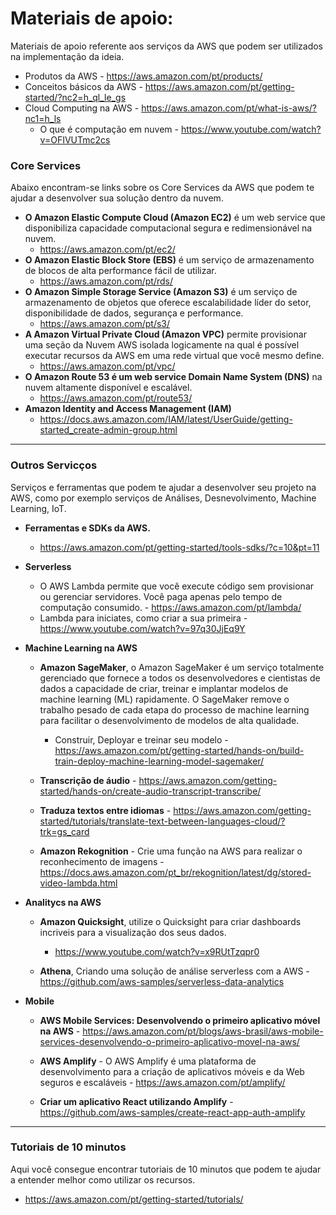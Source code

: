 # Materiais de apoio:

Materiais de apoio referente aos serviços da AWS que podem ser utilizados na implementação da ideia.

- Produtos da AWS - https://aws.amazon.com/pt/products/
- Conceitos básicos da AWS - https://aws.amazon.com/pt/getting-started/?nc2=h_ql_le_gs
- Cloud Computing na AWS - https://aws.amazon.com/pt/what-is-aws/?nc1=h_ls
    - O que é computação em nuvem - https://www.youtube.com/watch?v=OFIVUTmc2cs 
 
 ### Core Services

Abaixo encontram-se links sobre os Core Services da AWS que podem te ajudar a desenvolver sua solução dentro da nuvem.

- **O Amazon Elastic Compute Cloud (Amazon EC2)** é um web service que disponibiliza capacidade computacional segura e redimensionável na nuvem.
    - https://aws.amazon.com/pt/ec2/
- **O Amazon Elastic Block Store (EBS)** é um serviço de armazenamento de blocos de alta performance fácil de utilizar.
    - https://aws.amazon.com/pt/rds/
- **O Amazon Simple Storage Service (Amazon S3)** é um serviço de armazenamento de objetos que oferece escalabilidade líder do setor, disponibilidade de dados, segurança e performance.
    - https://aws.amazon.com/pt/s3/
- **A Amazon Virtual Private Cloud (Amazon VPC)** permite provisionar uma seção da Nuvem AWS isolada logicamente na qual é possível executar recursos da AWS em uma rede virtual que você mesmo define.
    - https://aws.amazon.com/pt/vpc/
- **O Amazon Route 53 é um web service Domain Name System (DNS)** na nuvem altamente disponível e escalável.
    - https://aws.amazon.com/pt/route53/
- **Amazon Identity and Access Management (IAM)**
    - https://docs.aws.amazon.com/IAM/latest/UserGuide/getting-started_create-admin-group.html

---

### Outros Servicços

Serviços e ferramentas que podem te ajudar a desenvolver seu projeto na AWS, como por exemplo serviços de Análises, Desnevolvimento, Machine Learning, IoT.

- **Ferramentas e SDKs da AWS.**
    - https://aws.amazon.com/pt/getting-started/tools-sdks/?c=10&pt=11

- **Serverless**
    - O AWS Lambda permite que você execute código sem provisionar ou gerenciar servidores. Você paga apenas pelo tempo de computação consumido. - https://aws.amazon.com/pt/lambda/
    - Lambda para iniciates, como criar a sua primeira - https://www.youtube.com/watch?v=97q30JjEq9Y

- **Machine Learning na AWS**
    - **Amazon SageMaker**, o Amazon SageMaker é um serviço totalmente gerenciado que fornece a todos os desenvolvedores e cientistas de dados a capacidade de criar, treinar e implantar modelos de machine learning (ML) rapidamente. O SageMaker remove o trabalho pesado de cada etapa do processo de machine learning para facilitar o desenvolvimento de modelos de alta qualidade.
        - Construir, Deployar e treinar seu modelo - https://aws.amazon.com/pt/getting-started/hands-on/build-train-deploy-machine-learning-model-sagemaker/

    - **Transcrição de áudio** - https://aws.amazon.com/getting-started/hands-on/create-audio-transcript-transcribe/

    - **Traduza textos entre idiomas** - https://aws.amazon.com/getting-started/tutorials/translate-text-between-languages-cloud/?trk=gs_card

    - **Amazon Rekognition** - Crie uma função na AWS para realizar o reconhecimento de imagens - https://docs.aws.amazon.com/pt_br/rekognition/latest/dg/stored-video-lambda.html

- **Analitycs na AWS**

    - **Amazon Quicksight**, utilize o Quicksight para criar dashboards incriveis para a visualização dos seus dados.
        - https://www.youtube.com/watch?v=x9RUtTzqpr0 

    - **Athena**, Criando uma solução de análise serverless com a AWS - https://github.com/aws-samples/serverless-data-analytics

- **Mobile**
    - **AWS Mobile Services: Desenvolvendo o primeiro aplicativo móvel na AWS** - https://aws.amazon.com/pt/blogs/aws-brasil/aws-mobile-services-desenvolvendo-o-primeiro-aplicativo-movel-na-aws/

    - **AWS Amplify** -  O AWS Amplify é uma plataforma de desenvolvimento para a criação de aplicativos móveis e da Web seguros e escaláveis - https://aws.amazon.com/pt/amplify/
    
    - **Criar um aplicativo React utilizando Amplify** - https://github.com/aws-samples/create-react-app-auth-amplify
---

### Tutoriais de 10 minutos

Aqui você consegue encontrar tutoriais de 10 minutos que podem te ajudar a entender melhor como utilizar os recursos.

- https://aws.amazon.com/pt/getting-started/tutorials/
